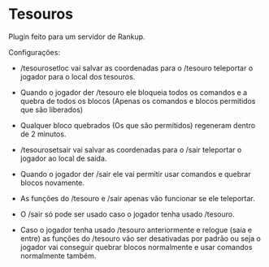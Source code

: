 # Tesouros
Plugin feito para um servidor de Rankup.

Configurações:

- /tesourosetloc vai salvar as coordenadas para o /tesouro teleportar o jogador para o local dos tesouros.

- Quando o jogador der /tesouro ele bloqueia todos os comandos e a quebra de todos os blocos (Apenas os comandos e blocos permitidos que são liberados)

- Qualquer bloco quebrados (Os que são permitidos) regeneram dentro de 2 minutos.

- /tesourosetsair vai salvar as coordenadas para o /sair teleportar o jogador ao local de saida.

- Quando o jogador der /sair ele vai permitir usar comandos e quebrar blocos novamente.

- As funções do /tesouro e /sair apenas vão funcionar se ele teleportar.
  
- O /sair só pode ser usado caso o jogador tenha usado /tesouro.
  
- Caso o jogador tenha usado /tesouro anteriormente e relogue (saia e entre) as funções do /tesouro vão ser desativadas por padrão ou seja o jogador vai conseguir quebrar blocos normalmente e usar comandos normalmente também.

